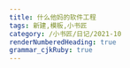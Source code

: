 ```yaml
---
title: 什么他妈的软件工程
tags: 新建,模板,小书匠
category: /小书匠/日记/2021-10
renderNumberedHeading: true
grammar_cjkRuby: true
---
```

